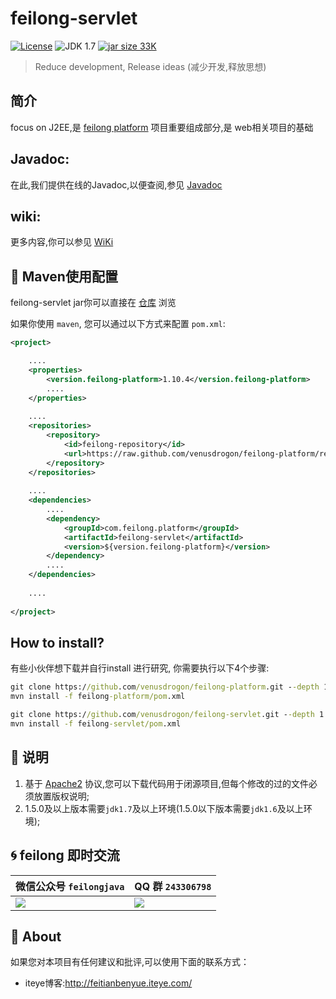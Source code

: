 feilong-servlet
================

[![License](http://img.shields.io/:license-apache-blue.svg)](http://www.apache.org/licenses/LICENSE-2.0.html)
![JDK 1.7](https://img.shields.io/badge/JDK-1.7-green.svg "JDK 1.7")
[![jar size 33K](https://img.shields.io/badge/size-33K-green.svg "size 33K")](https://github.com/venusdrogon/feilong-platform/tree/repository/com/feilong/platform/feilong-servlet/1.10.1)

> Reduce development, Release ideas (减少开发,释放思想)

## 简介

focus on J2EE,是 [feilong platform](https://github.com/venusdrogon/feilong-platform) 项目重要组成部分,是 web相关项目的基础

## Javadoc:
在此,我们提供在线的Javadoc,以便查阅,参见 [Javadoc](http://venusdrogon.github.io/feilong-platform/javadocs/feilong-servlet/)

## wiki:
更多内容,你可以参见 [WiKi](https://github.com/venusdrogon/feilong-servlet/wiki) 

## :dragon: Maven使用配置

feilong-servlet jar你可以直接在 [仓库](https://github.com/venusdrogon/feilong-platform/tree/repository/com/feilong/platform/feilong-servlet "仓库") 浏览 

如果你使用 `maven`, 您可以通过以下方式来配置 `pom.xml`:

```XML
<project>

	....
	<properties>
		<version.feilong-platform>1.10.4</version.feilong-platform>
		....
	</properties>
	
	....
	<repositories>
		<repository>
			<id>feilong-repository</id>
			<url>https://raw.github.com/venusdrogon/feilong-platform/repository</url>
		</repository>
	</repositories>
	
	....
	<dependencies>
		....
		<dependency>
			<groupId>com.feilong.platform</groupId>
			<artifactId>feilong-servlet</artifactId>
			<version>${version.feilong-platform}</version>
		</dependency>
		....
	</dependencies>
	
	....
	
</project>
```

## How to install?

有些小伙伴想下载并自行install 进行研究, 你需要执行以下4个步骤:

```bat
git clone https://github.com/venusdrogon/feilong-platform.git --depth 1
mvn install -f feilong-platform/pom.xml

git clone https://github.com/venusdrogon/feilong-servlet.git --depth 1
mvn install -f feilong-servlet/pom.xml
```

## :memo: 说明

1. 基于 [Apache2](https://www.apache.org/licenses/LICENSE-2.0) 协议,您可以下载代码用于闭源项目,但每个修改的过的文件必须放置版权说明;
1. 1.5.0及以上版本需要`jdk1.7`及以上环境(1.5.0以下版本需要`jdk1.6`及以上环境);

## :cyclone: feilong 即时交流

微信公众号 `feilongjava`							|QQ 群 `243306798`
:---- 										|:---------
 ![](http://i.imgur.com/hM83Xv9.jpg)		|![](http://i.imgur.com/cIfglCa.png)

## :panda_face: About

如果您对本项目有任何建议和批评,可以使用下面的联系方式：

* iteye博客:http://feitianbenyue.iteye.com/
